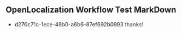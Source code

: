 ## OpenLocalization Workflow Test MarkDown
* d270c71c-1ece-46b0-a6b6-87ef692b0993 thanks!

<!--HONumber=Jul16_HO3-->


